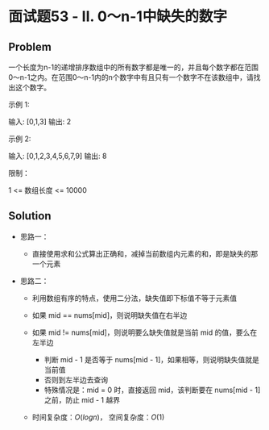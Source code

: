 # 面试题53 - II. 0～n-1中缺失的数字

## Problem

一个长度为n-1的递增排序数组中的所有数字都是唯一的，并且每个数字都在范围0～n-1之内。在范围0～n-1内的n个数字中有且只有一个数字不在该数组中，请找出这个数字。

 

示例 1:

输入: [0,1,3]
输出: 2

示例 2:

输入: [0,1,2,3,4,5,6,7,9]
输出: 8


限制：

1 <= 数组长度 <= 10000

## Solution

- 思路一：

  - 直接使用求和公式算出正确和，减掉当前数组内元素的和，即是缺失的那一个元素

- 思路二：

  - 利用数组有序的特点，使用二分法，缺失值即下标值不等于元素值

  - 如果 mid == nums[mid]，则说明缺失值在右半边

  - 如果 mid != nums[mid]，则说明要么缺失值就是当前 mid 的值，要么在左半边

    - 判断 mid - 1 是否等于 nums[mid - 1]，如果相等，则说明缺失值就是当前值
    - 否则到左半边去查询
    - 特殊情况是：mid = 0 时，直接返回 mid，该判断要在 nums[mid - 1] 之前，防止 mid - 1 越界

  - 时间复杂度：$O(logn)$， 空间复杂度：$O(1)$

    